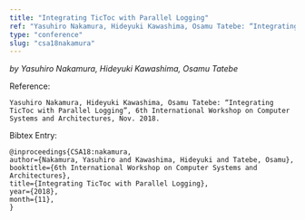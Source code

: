 ```yaml
---
title: "Integrating TicToc with Parallel Logging"
ref: "Yasuhiro Nakamura, Hideyuki Kawashima, Osamu Tatebe: “Integrating TicToc with Parallel Logging”, 6th International Workshop on Computer Systems and Architectures, Nov. 2018."
type: "conference"
slug: "csa18nakamura"
---
```


_by Yasuhiro Nakamura, Hideyuki Kawashima, Osamu Tatebe_

Reference:

```
Yasuhiro Nakamura, Hideyuki Kawashima, Osamu Tatebe: “Integrating TicToc with Parallel Logging”, 6th International Workshop on Computer Systems and Architectures, Nov. 2018.
```

Bibtex Entry:

```
@inproceedings{CSA18:nakamura,
author={Nakamura, Yasuhiro and Kawashima, Hideyuki and Tatebe, Osamu},
booktitle={6th International Workshop on Computer Systems and Architectures},
title={Integrating TicToc with Parallel Logging},
year={2018},
month={11},
}
```
